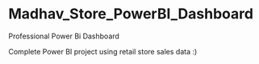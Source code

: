 # Madhav_Store_PowerBI_Dashboard
Professional Power Bi Dashboard

Complete Power BI project using retail store sales data  :)
